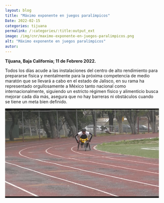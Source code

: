 ```yaml
---
layout: blog
title: "Máximo exponente en juegos paralímpicos"
Date: 2022-02-15
categories: tijuana
permalink: /:categories/:title:output_ext
image: /img/cnr/maximo-exponente-en-juegos-paralimpicos.png
alt: "Máximo exponente en juegos paralímpicos"
autor:
---
```


**Tijuana, Baja California; 11 de Febrero 2022.** 

Todos los días acude a las instalaciones del centro de alto rendimiento para prepararse física y mentalmente para la próxima competencia de medio maratón que se llevará a cabo en el estado de Jalisco, en su rama ha representado orgullosamente a México tanto nacional como internacionalmente, siguiendo un estricto régimen físico y alimenticio busca mejorar cada día más, asegura que no hay barreras ni obstáculos cuando se tiene un meta bien definido. 
 
<div id="carouselExampleSlidesOnly" class="carousel slide" data-ride="carousel">
  <div class="carousel-inner">
    <div class="carousel-item active">
       <img class="d-block w-100" src="/img/cnr/maximo-exponente-en-juegos-paralimpicos.png" loading="lazy"  alt="Máximo exponente en juegos paralímpicos">
    </div>
  </div>
</div>